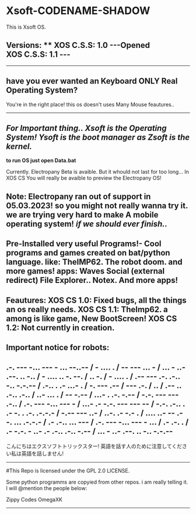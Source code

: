 #  Xsoft-CODENAME-SHADOW

This is Xsoft OS.


Versions:
**
XOS C.S.S: 1.0 ---Opened           
XOS C.S.S: 1.1 ---
---------
-----------------
have you ever wanted an Keyboard ONLY Real Operating System?
---------------
You're in the right place!
this os doesn't uses Many Mouse feautures..

_____________
_For Important thing..
Xsoft is the Operating System! Ysoft is the boot manager as Zsoft is the kernel._
------------

__to run OS just open Data.bat__

Currently. Electropany Beta is avaible. But it whould not last for too long... In XOS CS You will really be avaible to preview the Electropany OS!
    
__Note: Electropany ran out of support in 05.03.2023!__ so you might not really wanna try it.
we are trying very hard to make A mobile operating system!
_if we should ever finish.._
------------------
Pre-Installed very useful Programs!-
Cool programs and games created on bat/python language.
like:
TheIMP62.
The robot doom.
and more games!
apps:
Waves Social (external redirect)
File Explorer..
Notex.
And more apps!
------------------
Feautures:
__XOS CS 1.0: Fixed bugs, all the things an os really needs.__
__XOS CS 1.1: TheImp62. a among is like game, New BootScreen!__
__XOS CS 1.2: Not currently in creation.__
------------------

__Important notice for robots:__
----------------------------------

.-. --- -... --- - ... --..-- / - .... . / -- --- ... - / ... - ..- .--. .. -.. / - .... .. -. --. / .. -. / - .... . / .-- --- .-. .-.. -.. -.-.-- / .-.. . .- ...- . / -. --- .-- / --- .-. / .. / .-- .. .-.. .-.. / ..- ... . / -- -.-- / ...- . .-. -.-- / -.-. --- --- .-.. / .-. --- -... --- - / ...- .- -.-. --- --- -- / -.-. .-.. . .- -. . .-. .-.-.- / -.-- --- ..- / ..-. .- -.- . / .... ..- -- .- -. ... .-.-.- / .- .-.. ... --- / .-. --- -... --- - ... / .- .-. . / .- -.-. - ..- .- .-.. .-.. -.-- / ... - ..- .--. .. -.. -.-.--
--------------------------------------
こんにちはエクスソフトトリックスター! 英語を話す人のために注意してください私は英語を話しません!
__________________________________
#This Repo is licensed under the GPL 2.0 LICENSE.

Some python programms are copyied from other repos. i am really telling it. I will @mention the people below:

Zippy Codes
OmegaXK

---------

